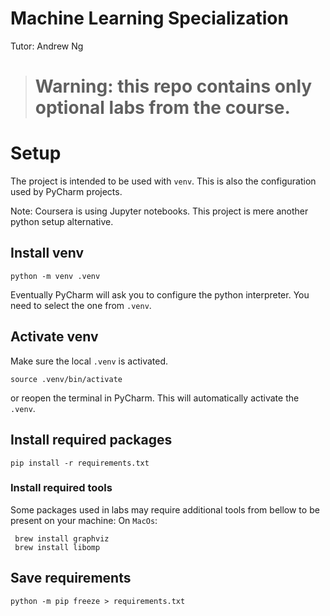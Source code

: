 # Machine Learning Specialization 
Tutor: Andrew Ng

> # Warning: this repo contains only optional labs from the course. 

# Setup
The project is intended to be used with `venv`. 
This is also the configuration used by PyCharm projects.

Note: Coursera is using Jupyter notebooks. This project is mere another python setup alternative. 

## Install venv
```commandline
python -m venv .venv
```
Eventually PyCharm will ask you to configure the python interpreter. You need to select the one from `.venv`. 

## Activate venv
Make sure the local `.venv` is activated.
```commandline
source .venv/bin/activate
```
or reopen the terminal in PyCharm. This will automatically activate the `.venv`.

## Install required packages
```commandline
pip install -r requirements.txt
```

### Install required tools
Some packages used in labs may require additional tools from bellow to be present on your machine:
On `MacOs`:
```commandline
 brew install graphviz
 brew install libomp
```

## Save requirements
```commandline
python -m pip freeze > requirements.txt
```
